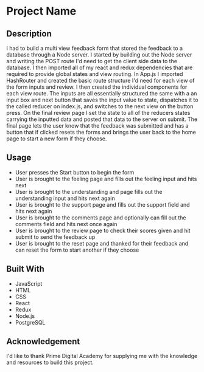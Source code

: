 # Project Name

## Description

I had to build a multi view feedback form that stored the feedback to a database through a Node server. I started by building out the Node server and writing the POST route I'd need to get the client side data to the database. I then imported all of my react and redux dependencies that are required to provide global states and view routing. In App.js I imported HashRouter and created the basic route structure I'd need for each view of the form inputs and review. I then created the individual components for each view route. The inputs are all essentially structured the same with a an input box and next button that saves the input value to state, dispatches it to the called reducer on index.js, and switches to the next view on the button press. On the final review page I set the state to all of the reducers states carrying the inputted data and posted that data to the server on submit. The final page lets the user know that the feedback was submitted and has a button that if clicked resets the forms and brings the user back to the home page to start a new form if they choose.

## Usage

- User presses the Start button to begin the form
- User is brought to the feeling page and fills out the feeling input and hits next
- User is brought to the understanding and page fills out the understanding input and hits next again
- User is brought to the support page and fills out the support field and hits next again
- User is brought to the comments page and optionally can fill out the comments field and hits next once again
- User is brought to the review page to check their scores given and hit submit to send the feedback up
- User is brought to the reset page and thanked for their feedback and can reset the form to start another if they choose

## Built With

- JavaScript
- HTML
- CSS
- React
- Redux
- Node.js
- PostgreSQL

## Acknowledgement

I'd like to thank Prime Digital Academy for supplying me with the knowledge and resources to build this project.
